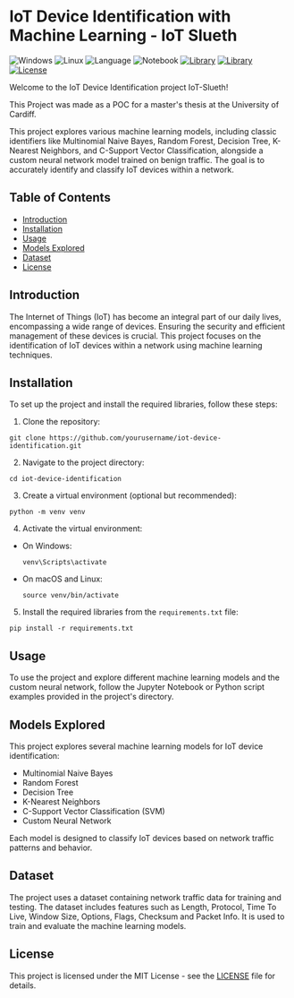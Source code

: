 # IoT Device Identification with Machine Learning - IoT Slueth

![Windows](https://img.shields.io/badge/Platform-Windows-blue?logo=windows)
![Linux](https://img.shields.io/badge/Platform-Linux-green?logo=linux)
![Language](https://img.shields.io/badge/Language-Python-brightgreen)
![Notebook](https://img.shields.io/badge/Environment-Jupyter%20Notebook-orange)
[![Library](https://img.shields.io/badge/Library-TensorFlow%20%7C%20scikit--learn-blueviolet)](https://www.tensorflow.org/)
[![Library](https://img.shields.io/badge/Library-scikit--learn-blueviolet)](https://scikit-learn.org/stable/)
[![License](https://img.shields.io/badge/License-MIT-blue)](LICENSE)

Welcome to the IoT Device Identification project IoT-Slueth! 

This Project was made as a POC for a master's thesis at the University of Cardiff. 

This project explores various machine learning models, including classic identifiers like Multinomial Naive Bayes, Random Forest, Decision Tree, K-Nearest Neighbors, and C-Support Vector Classification, alongside a custom neural network model trained on benign traffic. The goal is to accurately identify and classify IoT devices within a network.

## Table of Contents

- [Introduction](#introduction)
- [Installation](#installation)
- [Usage](#usage)
- [Models Explored](#models-explored)
- [Dataset](#dataset)
- [License](#license)

## Introduction

The Internet of Things (IoT) has become an integral part of our daily lives, encompassing a wide range of devices. Ensuring the security and efficient management of these devices is crucial. This project focuses on the identification of IoT devices within a network using machine learning techniques.

## Installation

To set up the project and install the required libraries, follow these steps:

1. Clone the repository:

```
git clone https://github.com/yourusername/iot-device-identification.git
```

2. Navigate to the project directory:

```
cd iot-device-identification
```

3. Create a virtual environment (optional but recommended):

```
python -m venv venv
```


4. Activate the virtual environment:
- On Windows:
  ```
  venv\Scripts\activate
  ```
- On macOS and Linux:
  ```
  source venv/bin/activate
  ```

5. Install the required libraries from the `requirements.txt` file:

```
pip install -r requirements.txt
```

## Usage

To use the project and explore different machine learning models and the custom neural network, follow the Jupyter Notebook or Python script examples provided in the project's directory.

## Models Explored

This project explores several machine learning models for IoT device identification:

- Multinomial Naive Bayes
- Random Forest
- Decision Tree
- K-Nearest Neighbors
- C-Support Vector Classification (SVM)
- Custom Neural Network

Each model is designed to classify IoT devices based on network traffic patterns and behavior.

## Dataset

The project uses a dataset containing network traffic data for training and testing. The dataset includes features such as Length, Protocol, Time To Live, Window Size, Options, Flags, Checksum and Packet Info. It is used to train and evaluate the machine learning models.

## License

This project is licensed under the MIT License - see the [LICENSE](LICENSE) file for details.
